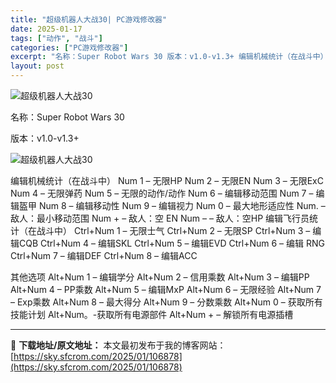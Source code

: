 ```yaml
---
title: "超级机器人大战30| PC游戏修改器"
date: 2025-01-17
tags: ["动作", "战斗"]
categories: ["PC游戏修改器"]
excerpt: "名称：Super Robot Wars 30 版本：v1.0-v1.3+ 编辑机械统计（在战斗中） Num 1 – 无限HP Num 2 – 无限EN Num 3 – 无限ExC Num 4 – 无限弹药 Num 5 – 无限的动作/动作 Num 6 – 编辑移动范围 Num 7 – 编辑盔甲 Nu&hellip;"
layout: post
---
```


<img title="41.webp" src="https://sky.sfcrom.com/wp-content/uploads/2025/01/4ad1ca9aca9bc.webp" alt="超级机器人大战30" />

名称：Super Robot Wars 30

版本：v1.0-v1.3+

<img title="42.webp" src="https://sky.sfcrom.com/wp-content/uploads/2025/01/b688956b9c295.webp" alt="超级机器人大战30" />

编辑机械统计（在战斗中）
Num 1 – 无限HP
Num 2 – 无限EN
Num 3 – 无限ExC
Num 4 – 无限弹药
Num 5 – 无限的动作/动作
Num 6 – 编辑移动范围
Num 7 – 编辑盔甲
Num 8 – 编辑移动性
Num 9 – 编辑视力
Num 0 – 最大地形适应性
Num. – 敌人：最小移动范围
Num + – 敌人：空 EN
Num – – 敌人：空HP
编辑飞行员统计（在战斗中）
Ctrl+Num 1 – 无限士气
Ctrl+Num 2 – 无限SP
Ctrl+Num 3 – 编辑CQB
Ctrl+Num 4 – 编辑SKL
Ctrl+Num 5 – 编辑EVD
Ctrl+Num 6 – 编辑 RNG
Ctrl+Num 7 – 编辑DEF
Ctrl+Num 8 – 编辑ACC

其他选项
Alt+Num 1 – 编辑学分
Alt+Num 2 – 信用乘数
Alt+Num 3 – 编辑PP
Alt+Num 4 – PP乘数
Alt+Num 5 – 编辑MxP
Alt+Num 6 – 无限经验
Alt+Num 7 – Exp乘数
Alt+Num 8 – 最大得分
Alt+Num 9 – 分数乘数
Alt+Num 0 – 获取所有技能计划
Alt+Num。-获取所有电源部件
Alt+Num + – 解锁所有电源插槽

---
📖 **下载地址/原文地址：** 本文最初发布于我的博客网站：[https://sky.sfcrom.com/2025/01/106878](https://sky.sfcrom.com/2025/01/106878)
